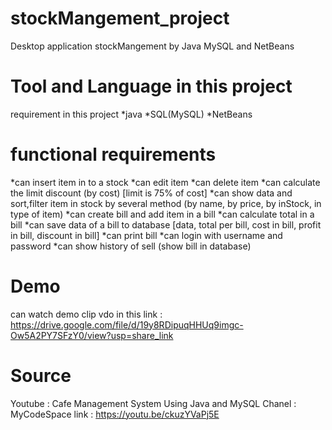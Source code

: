 # stockMangement_project
Desktop application stockMangement by Java MySQL and NetBeans

# Tool and Language in this project
requirement in this project
  *java
  *SQL(MySQL)
  *NetBeans
 

# functional requirements
  *can insert item in to a stock
  *can edit item
  *can delete item
  *can calculate the limit discount (by cost) [limit is 75% of cost]
  *can show data and sort,filter item in stock by several method (by name, by price, by inStock, in type of item)
  *can create bill and add item in a bill
  *can calculate total in a bill
  *can save data of a bill to database [data, total per bill, cost in bill, profit in bill, discount in bill]
  *can print bill
  *can login with username and password
  *can show history of sell (show bill in database)
  
  
  # Demo
  can watch demo clip vdo in this link : https://drive.google.com/file/d/19y8RDipuqHHUq9imgc-Ow5A2PY7SFzY0/view?usp=share_link
  
  
  # Source
  Youtube : Cafe Management System Using Java and MySQL 
  Chanel : MyCodeSpace
  link : https://youtu.be/ckuzYVaPj5E
